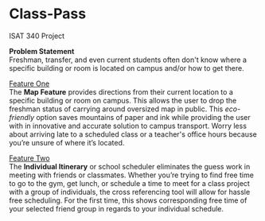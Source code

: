 Class-Pass
==========

ISAT 340 Project

<b>Problem Statement</b><br>
Freshman, transfer, and even current students often don't know where a specific building or room is located on campus and/or how to get there. 

<u>Feature One</u><br>
The <b>Map Feature</b> provides directions from their current location to a specific building or room on campus. This allows the user to drop the freshman status of carrying around oversized map in public. This <em>eco-friendly</em> option saves mountains of paper and ink while providing the user with in innovative and accurate solution to campus transport. Worry less about arriving late to a scheduled class or a teacher's office hours because you’re unsure of where it’s located.

<u>Feature Two</u><br>
The <b>Individual Itinerary</b> or school scheduler eliminates the guess work in meeting with friends or classmates. Whether you’re trying to find free time to go to the gym, get lunch, or schedule a time to meet for a class project with a group of individuals, the cross referencing tool will allow for hassle free scheduling. For the first time, this shows corresponding free time of your selected friend group in regards to your individual schedule. 


